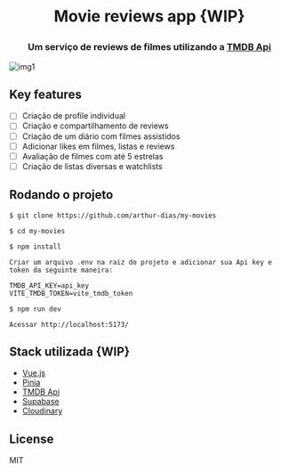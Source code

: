 # <p align="center">Movie reviews app {WIP}</p>

### <p align="center">Um serviço de reviews de filmes utilizando a [TMDB Api](https://www.themoviedb.org/)</p>

![img1](https://github.com/arthur-dias/my-movies/assets/29763731/878b7e44-cdac-452f-a76f-77f8777b4cc4)


## Key features

- [ ] Criação de profile individual
- [ ] Criação e compartilhamento de reviews
- [ ] Criação de um diário com filmes assistidos
- [ ] Adicionar likes em filmes, listas e reviews
- [ ] Avaliação de filmes com até 5 estrelas
- [ ] Criação de listas diversas e watchlists

## Rodando o projeto

```
$ git clone https://github.com/arthur-dias/my-movies

$ cd my-movies

$ npm install 

Criar um arquivo .env na raiz do projeto e adicionar sua Api key e token da seguinte maneira:

TMDB_API_KEY=api_key
VITE_TMDB_TOKEN=vite_tmdb_token

$ npm run dev

Acessar http://localhost:5173/
```

## Stack utilizada {WIP}

- [Vue.js](https://vuejs.org/)
- [Pinia](https://pinia.vuejs.org/)
- [TMDB Api](https://developer.themoviedb.org/docs)
- [Supabase](https://supabase.com/)
- [Cloudinary](https://cloudinary.com/)

## License
MIT
